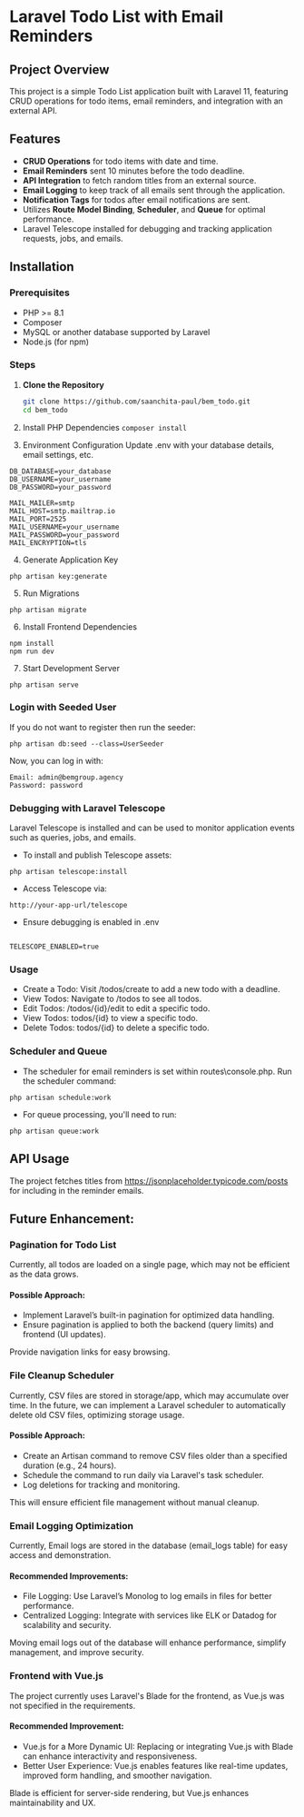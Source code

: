 # Laravel Todo List with Email Reminders

## Project Overview
This project is a simple Todo List application built with Laravel 11, featuring CRUD operations for todo items, email reminders, and integration with an external API.

## Features
- **CRUD Operations** for todo items with date and time.
- **Email Reminders** sent 10 minutes before the todo deadline.
- **API Integration** to fetch random titles from an external source.
- **Email Logging** to keep track of all emails sent through the application.
- **Notification Tags** for todos after email notifications are sent.
- Utilizes **Route Model Binding**, **Scheduler**, and **Queue** for optimal performance.
- Laravel Telescope installed for debugging and tracking application requests, jobs, and emails.

## Installation

### Prerequisites
- PHP >= 8.1
- Composer
- MySQL or another database supported by Laravel
- Node.js (for npm)

### Steps

1. **Clone the Repository**
   ```bash
   git clone https://github.com/saanchita-paul/bem_todo.git
   cd bem_todo
   

2. Install PHP Dependencies
``composer install``

3. Environment Configuration
Update .env with your database details, email settings, etc.
```
DB_DATABASE=your_database
DB_USERNAME=your_username
DB_PASSWORD=your_password

MAIL_MAILER=smtp
MAIL_HOST=smtp.mailtrap.io
MAIL_PORT=2525
MAIL_USERNAME=your_username
MAIL_PASSWORD=your_password
MAIL_ENCRYPTION=tls
```

4. Generate Application Key

```
php artisan key:generate

```

5. Run Migrations

```
php artisan migrate 
```

6. Install Frontend Dependencies

``` 
npm install
npm run dev
```

7. Start Development Server

``` 
php artisan serve

```
### Login with Seeded User
If you do not want to register then run the seeder:

```
php artisan db:seed --class=UserSeeder
```

Now, you can log in with:
```
Email: admin@bemgroup.agency
Password: password
```

### Debugging with Laravel Telescope
Laravel Telescope is installed and can be used to monitor application events such as queries, jobs, and emails.

- To install and publish Telescope assets:

```
php artisan telescope:install

```
- Access Telescope via:

```
http://your-app-url/telescope

```
- Ensure debugging is enabled in .env

```

TELESCOPE_ENABLED=true

```
### Usage
- Create a Todo: Visit /todos/create to add a new todo with a deadline.
- View Todos: Navigate to /todos to see all todos.
- Edit Todos: /todos/{id}/edit to edit a specific todo.
- View Todos: todos/{id} to view a specific todo.
- Delete Todos: todos/{id} to delete a specific todo.

### Scheduler and Queue
- The scheduler for email reminders is set within routes\console.php. Run the scheduler command:
``` 
php artisan schedule:work

```

- For queue processing, you'll need to run:
``` 
php artisan queue:work

```


## API Usage
The project fetches titles from https://jsonplaceholder.typicode.com/posts for including in the reminder emails.


## Future Enhancement: 

### Pagination for Todo List
Currently, all todos are loaded on a single page, which may not be efficient as the data grows.

#### Possible Approach:
- Implement Laravel’s built-in pagination for optimized data handling.
- Ensure pagination is applied to both the backend (query limits) and frontend (UI updates).

Provide navigation links for easy browsing.

### File Cleanup Scheduler
Currently, CSV files are stored in storage/app, which may accumulate over time. In the future, we can implement a Laravel scheduler to automatically delete old CSV files, optimizing storage usage.

#### Possible Approach:
- Create an Artisan command to remove CSV files older than a specified duration (e.g., 24 hours).
- Schedule the command to run daily via Laravel's task scheduler.
- Log deletions for tracking and monitoring.

This will ensure efficient file management without manual cleanup. 


### Email Logging Optimization
Currently, Email logs are stored in the database (email_logs table) for easy access and demonstration.

#### Recommended Improvements:
- File Logging: Use Laravel’s Monolog to log emails in files for better performance.
- Centralized Logging: Integrate with services like ELK or Datadog for scalability and security.

Moving email logs out of the database will enhance performance, simplify management, and improve security.

### Frontend with Vue.js
The project currently uses Laravel's Blade for the frontend, as Vue.js was not specified in the requirements.

#### Recommended Improvement:
- Vue.js for a More Dynamic UI: Replacing or integrating Vue.js with Blade can enhance interactivity and responsiveness.
- Better User Experience: Vue.js enables features like real-time updates, improved form handling, and smoother navigation.

Blade is efficient for server-side rendering, but Vue.js enhances maintainability and UX.
